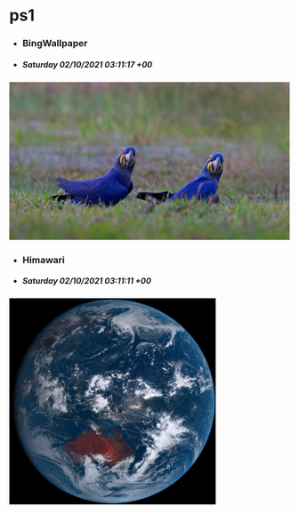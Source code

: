 # ps1

- ### BingWallpaper
- ##### Saturday 02/10/2021 03:11:17 +00
<img src="BingWallpaper/latest.jpg" width="700" height="auto" title="👉  BingWallpaper  👈">


- ### Himawari 
- ##### Saturday 02/10/2021 03:11:11 +00
<img src="Himawari/latest.jpg" width="auto" height="371" title="👉  Himawari  👈">






